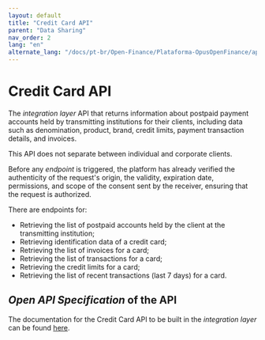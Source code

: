 ```yaml
---
layout: default
title: "Credit Card API"
parent: "Data Sharing"
nav_order: 2
lang: "en"
alternate_lang: "/docs/pt-br/Open-Finance/Plataforma-OpusOpenFinance/apis/Cartão-de-Credito/"
---
```


# Credit Card API

The *integration layer* API that returns information about postpaid payment accounts held by transmitting institutions for their clients, including data such as denomination, product, brand, credit limits, payment transaction details, and invoices.

This API does not separate between individual and corporate clients.

Before any *endpoint* is triggered, the platform has already verified the authenticity of the request's origin, the validity, expiration date, permissions, and scope of the consent sent by the receiver, ensuring that the request is authorized.

There are endpoints for:

- Retrieving the list of postpaid accounts held by the client at the transmitting institution;
- Retrieving identification data of a credit card;
- Retrieving the list of invoices for a card;
- Retrieving the list of transactions for a card;
- Retrieving the credit limits for a card;
- Retrieving the list of recent transactions (last 7 days) for a card.

## *Open API Specification* of the API

The documentation for the Credit Card API to be built in the *integration layer* can be found [here][API-Cartão-de-crédito].

[API-Cartão-de-crédito]: ../../../../swagger-ui/index.html?api=en-Cartão-de-crédito
